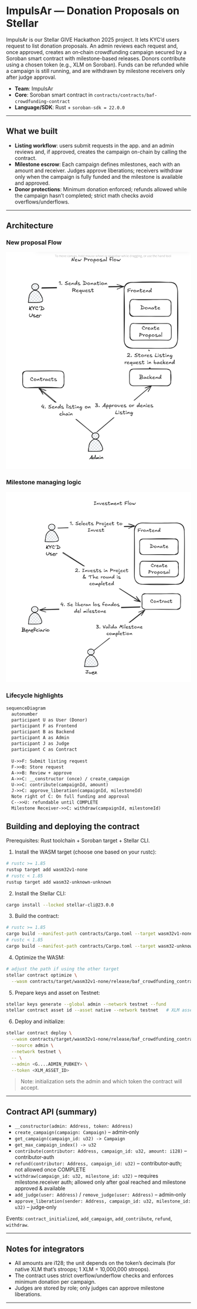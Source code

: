 # ImpulsAr — Donation Proposals on Stellar

ImpulsAr is our Stellar GIVE Hackathon 2025 project. It lets KYC’d users request to list donation proposals. An admin reviews each request and, once approved, creates an on‑chain crowdfunding campaign secured by a Soroban smart contract with milestone-based releases. Donors contribute using a chosen token (e.g., XLM on Soroban). Funds can be refunded while a campaign is still running, and are withdrawn by milestone receivers only after judge approval.

- **Team**: ImpulsAr
- **Core**: Soroban smart contract in `contracts/contracts/baf-crowdfunding-contract`
- **Language/SDK**: Rust + `soroban-sdk = 22.0.0`

---

## What we built

- **Listing workflow**: users submit requests in the app. and an admin reviews and, if approved, creates the campaign on-chain by calling the contract.
- **Milestone escrow**: Each campaign defines milestones, each with an amount and receiver. Judges approve liberations; receivers withdraw only when the campaign is fully funded and the milestone is available and approved.
- **Donor protections**: Minimum donation enforced; refunds allowed while the campaign hasn’t completed; strict math checks avoid overflows/underflows.

---

## Architecture

### New proposal Flow
![New Proposal Flow](images/new_proposal.png)

### Milestone managing logic
![Fund Liberation Flow](images/Judges.png)

### Lifecycle highlights

```mermaid
sequenceDiagram
  autonumber
  participant U as User (Donor)
  participant F as Frontend
  participant B as Backend
  participant A as Admin
  participant J as Judge
  participant C as Contract

  U->>F: Submit listing request
  F->>B: Store request
  A->>B: Review + approve
  A->>C: __constructor (once) / create_campaign
  U->>C: contribute(campaignId, amount)
  J->>C: approve_liberation(campaignId, milestoneId)
  Note right of C: On full funding and approval
  C-->>U: refundable until COMPLETE
  Milestone Receiver->>C: withdraw(campaignId, milestoneId)
```

## Building and deploying the contract

Prerequisites: Rust toolchain + Soroban target + Stellar CLI.

1) Install the WASM target (choose one based on your rustc):

```bash
# rustc >= 1.85
rustup target add wasm32v1-none
# rustc < 1.85
rustup target add wasm32-unknown-unknown
```

2) Install the Stellar CLI:

```bash
cargo install --locked stellar-cli@23.0.0
```

3) Build the contract:

```bash
# rustc >= 1.85
cargo build --manifest-path contracts/Cargo.toml --target wasm32v1-none --release
# rustc < 1.85
cargo build --manifest-path contracts/Cargo.toml --target wasm32-unknown-unknown --release
```

4) Optimize the WASM:

```bash
# adjust the path if using the other target
stellar contract optimize \
  --wasm contracts/target/wasm32v1-none/release/baf_crowdfunding_contract.wasm
```

5) Prepare keys and asset on Testnet:

```bash
stellar keys generate --global admin --network testnet --fund
stellar contract asset id --asset native --network testnet   # XLM asset id
```

6) Deploy and initialize:

```bash
stellar contract deploy \
  --wasm contracts/target/wasm32v1-none/release/baf_crowdfunding_contract.optimized.wasm \
  --source admin \
  --network testnet \
  -- \
  --admin <G....ADMIN_PUBKEY> \
  --token <XLM_ASSET_ID>
```

> Note: initialization sets the admin and which token the contract will accept.

---

## Contract API (summary)

- `__constructor(admin: Address, token: Address)`
- `create_campaign(campaign: Campaign)` – admin‑only
- `get_campaign(campaign_id: u32) -> Campaign`
- `get_max_campaign_index() -> u32`
- `contribute(contributor: Address, campaign_id: u32, amount: i128)` – contributor‑auth
- `refund(contributor: Address, campaign_id: u32)` – contributor‑auth; not allowed once COMPLETE
- `withdraw(campaign_id: u32, milestone_id: u32)` – requires milestone.receiver auth; allowed only after goal reached and milestone approved & available
- `add_judge(user: Address)` / `remove_judge(user: Address)` – admin‑only
- `approve_liberation(sender: Address, campaign_id: u32, milestone_id: u32)` – judge‑only

Events: `contract_initialized`, `add_campaign`, `add_contribute`, `refund`, `withdraw`.

---

## Notes for integrators

- All amounts are i128; the unit depends on the token’s decimals (for native XLM that’s stroops; 1 XLM = 10,000,000 stroops).
- The contract uses strict overflow/underflow checks and enforces minimum donation per campaign.
- Judges are stored by role; only judges can approve milestone liberations.

---
